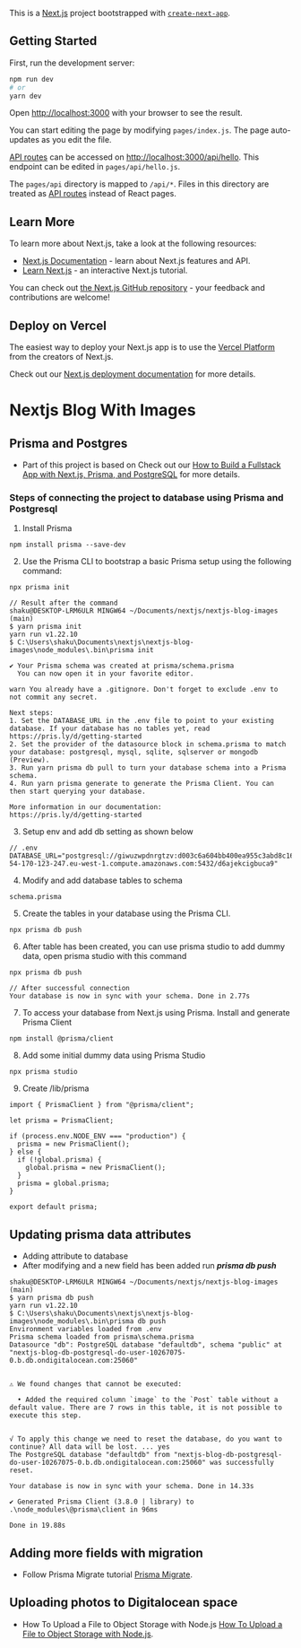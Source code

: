 This is a [Next.js](https://nextjs.org/) project bootstrapped with [`create-next-app`](https://github.com/vercel/next.js/tree/canary/packages/create-next-app).

## Getting Started

First, run the development server:

```bash
npm run dev
# or
yarn dev
```

Open [http://localhost:3000](http://localhost:3000) with your browser to see the result.

You can start editing the page by modifying `pages/index.js`. The page auto-updates as you edit the file.

[API routes](https://nextjs.org/docs/api-routes/introduction) can be accessed on [http://localhost:3000/api/hello](http://localhost:3000/api/hello). This endpoint can be edited in `pages/api/hello.js`.

The `pages/api` directory is mapped to `/api/*`. Files in this directory are treated as [API routes](https://nextjs.org/docs/api-routes/introduction) instead of React pages.

## Learn More

To learn more about Next.js, take a look at the following resources:

- [Next.js Documentation](https://nextjs.org/docs) - learn about Next.js features and API.
- [Learn Next.js](https://nextjs.org/learn) - an interactive Next.js tutorial.

You can check out [the Next.js GitHub repository](https://github.com/vercel/next.js/) - your feedback and contributions are welcome!

## Deploy on Vercel

The easiest way to deploy your Next.js app is to use the [Vercel Platform](https://vercel.com/new?utm_medium=default-template&filter=next.js&utm_source=create-next-app&utm_campaign=create-next-app-readme) from the creators of Next.js.

Check out our [Next.js deployment documentation](https://nextjs.org/docs/deployment) for more details.

# Nextjs Blog With Images

## Prisma and Postgres

- Part of this project is based on Check out our [How to Build a Fullstack App with Next.js, Prisma, and PostgreSQL](https://vercel.com/guides/nextjs-prisma-postgres) for more details.

### Steps of connecting the project to database using Prisma and Postgresql

1. Install Prisma

```
npm install prisma --save-dev
```

2. Use the Prisma CLI to bootstrap a basic Prisma setup using the following command:

```
npx prisma init

// Result after the command
shaku@DESKTOP-LRM6ULR MINGW64 ~/Documents/nextjs/nextjs-blog-images (main)
$ yarn prisma init
yarn run v1.22.10
$ C:\Users\shaku\Documents\nextjs\nextjs-blog-images\node_modules\.bin\prisma init

✔ Your Prisma schema was created at prisma/schema.prisma
  You can now open it in your favorite editor.

warn You already have a .gitignore. Don't forget to exclude .env to not commit any secret.

Next steps:
1. Set the DATABASE_URL in the .env file to point to your existing database. If your database has no tables yet, read https://pris.ly/d/getting-started
2. Set the provider of the datasource block in schema.prisma to match your database: postgresql, mysql, sqlite, sqlserver or mongodb (Preview).
3. Run yarn prisma db pull to turn your database schema into a Prisma schema.
4. Run yarn prisma generate to generate the Prisma Client. You can then start querying your database.

More information in our documentation:
https://pris.ly/d/getting-started

```

3. Setup env and add db setting as shown below

```
// .env
DATABASE_URL="postgresql://giwuzwpdnrgtzv:d003c6a604bb400ea955c3abd8c16cc98f2d909283c322ebd8e9164b33ccdb75@ec2-54-170-123-247.eu-west-1.compute.amazonaws.com:5432/d6ajekcigbuca9"
```

4. Modify and add database tables to schema

```
schema.prisma
```

5. Create the tables in your database using the Prisma CLI.

```
npx prisma db push
```

6. After table has been created, you can use prisma studio to add dummy data, open prisma studio with this command

```
npx prisma db push

// After successful connection
Your database is now in sync with your schema. Done in 2.77s
```

7. To access your database from Next.js using Prisma. Install and generate Prisma Client

```
npm install @prisma/client
```

8. Add some initial dummy data using Prisma Studio

```
npx prisma studio

```

9. Create /lib/prisma

```
import { PrismaClient } from "@prisma/client";

let prisma = PrismaClient;

if (process.env.NODE_ENV === "production") {
  prisma = new PrismaClient();
} else {
  if (!global.prisma) {
    global.prisma = new PrismaClient();
  }
  prisma = global.prisma;
}

export default prisma;
```

## Updating prisma data attributes

- Adding attribute to database
- After modifying and a new field has been added run **_prisma db push_**

```
shaku@DESKTOP-LRM6ULR MINGW64 ~/Documents/nextjs/nextjs-blog-images (main)
$ yarn prisma db push
yarn run v1.22.10
$ C:\Users\shaku\Documents\nextjs\nextjs-blog-images\node_modules\.bin\prisma db push
Environment variables loaded from .env
Prisma schema loaded from prisma\schema.prisma
Datasource "db": PostgreSQL database "defaultdb", schema "public" at "nextjs-blog-db-postgresql-do-user-10267075-0.b.db.ondigitalocean.com:25060"


⚠️ We found changes that cannot be executed:

  • Added the required column `image` to the `Post` table without a default value. There are 7 rows in this table, it is not possible to execute this step.


√ To apply this change we need to reset the database, do you want to continue? All data will be lost. ... yes
The PostgreSQL database "defaultdb" from "nextjs-blog-db-postgresql-do-user-10267075-0.b.db.ondigitalocean.com:25060" was successfully reset.

Your database is now in sync with your schema. Done in 14.33s

✔ Generated Prisma Client (3.8.0 | library) to .\node_modules\@prisma\client in 96ms

Done in 19.88s
```

## Adding more fields with migration

- Follow Prisma Migrate tutorial [Prisma Migrate](https://www.prisma.io/docs/concepts/components/prisma-migrate).

## Uploading photos to Digitalocean space

- How To Upload a File to Object Storage with Node.js [How To Upload a File to Object Storage with Node.js](https://www.digitalocean.com/community/tutorials/how-to-upload-a-file-to-object-storage-with-node-js).
